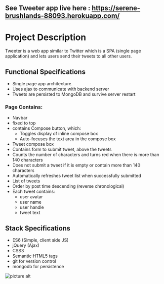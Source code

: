 ## See Tweeter app live here :  https://serene-brushlands-88093.herokuapp.com/ 
# Project Description
Tweeter is a web app similar to Twitter which is a SPA (single page application) and lets users send their tweets to all other users.
## Functional Specifications
*	Single page app architecture.
*	Uses ajax to communicate with backend server
*	Tweets are persisted to MongoDB and survive server restart
### Page Contains:
*	Navbar
  *	fixed to top
  *	contains Compose button, which:
    *	Toggles display of inline compose box
    *	Auto-focuses the text area in the compose box
*	Tweet compose box
  *	Contains form to submit tweet, above the tweets
  *	Counts the number of characters and turns red when there is more than 140 characters
  *	Does not submit a tweet if it is empty or contain more than 140 characters
  *	Automatically refreshes tweet list when successfully submitted
*	List of tweets
  *	Order by post time descending (reverse chronological)
  *	Each tweet contains:
    *	user avatar
    *	user name
    *	user handle
    *	tweet text

## Stack Specifications
*	ES6 (Simple, client side JS)
*	jQuery (Ajax)
*	CSS3
*	Semantic HTML5 tags
*	git for version control
*	mongodb for persistence

![picture alt](https://raw.github.com/sadooghi/tweeter/master/images/tweeter_page_on_mobile.png "tweeter_page")
